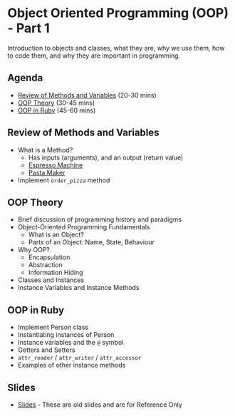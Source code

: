 # Object Oriented Programming (OOP) - Part 1

Introduction to objects and classes, what they are, why we use them, how to code them, and why they are important in programming.

## Agenda

* [Review of Methods and Variables](#review-of-methods-and-variables) (20-30 mins)
* [OOP Theory](#oop-theory) (30-45 mins)
* [OOP in Ruby](#oop-in-ruby) (45-60 mins)

## Review of Methods and Variables

* What is a Method?
  * Has inputs (arguments), and an output (return value)
  * [Espresso Machine](https://www.espressomachineinsider.com/wp-content/uploads/2016/06/Breville-BES870XL-Review.png)
  * [Pasta Maker](http://www.whatsbestforum.com/attachment.php?attachmentid=23513&d=1448130239)
* Implement `order_pizza` method

## OOP Theory

* Brief discussion of programming history and paradigms
* Object-Oriented Programming Fundamentals
  * What is an Object?
  * Parts of an Object: Name, State, Behaviour
* Why OOP?
  * Encapsulation
  * Abstraction
  * Information Hiding
* Classes and Instances
* Instance Variables and Instance Methods

## OOP in Ruby

* Implement Person class
* Instantiating instances of Person
* Instance variables and the `@` symbol
* Getters and Setters
* `attr_reader` / `attr_writer` / `attr_accessor`
* Examples of other instance methods

## Slides

* [Slides](http://bitmakerlabs.s3.amazonaws.com/slides/cohort9/Object-Oriented%20Programming.pdf) - These are old slides and are for Reference Only
